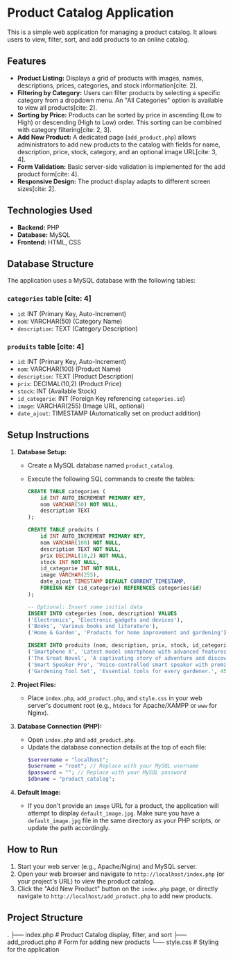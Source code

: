 # Product Catalog Application

This is a simple web application for managing a product catalog. It allows users to view, filter, sort, and add products to an online catalog.

## Features

* **Product Listing:** Displays a grid of products with images, names, descriptions, prices, categories, and stock information[cite: 2].
* **Filtering by Category:** Users can filter products by selecting a specific category from a dropdown menu. An "All Categories" option is available to view all products[cite: 2].
* **Sorting by Price:** Products can be sorted by price in ascending (Low to High) or descending (High to Low) order. This sorting can be combined with category filtering[cite: 2, 3].
* **Add New Product:** A dedicated page (`add_product.php`) allows administrators to add new products to the catalog with fields for name, description, price, stock, category, and an optional image URL[cite: 3, 4].
* **Form Validation:** Basic server-side validation is implemented for the add product form[cite: 4].
* **Responsive Design:** The product display adapts to different screen sizes[cite: 2].

## Technologies Used

* **Backend:** PHP
* **Database:** MySQL
* **Frontend:** HTML, CSS

## Database Structure

The application uses a MySQL database with the following tables:

### `categories` table [cite: 4]
* `id`: INT (Primary Key, Auto-Increment)
* `nom`: VARCHAR(50) (Category Name)
* `description`: TEXT (Category Description)

### `produits` table [cite: 4]
* `id`: INT (Primary Key, Auto-Increment)
* `nom`: VARCHAR(100) (Product Name)
* `description`: TEXT (Product Description)
* `prix`: DECIMAL(10,2) (Product Price)
* `stock`: INT (Available Stock)
* `id_categorie`: INT (Foreign Key referencing `categories.id`)
* `image`: VARCHAR(255) (Image URL, optional)
* `date_ajout`: TIMESTAMP (Automatically set on product addition)

## Setup Instructions

1.  **Database Setup:**
    * Create a MySQL database named `product_catalog`.
    * Execute the following SQL commands to create the tables:

        ```sql
        CREATE TABLE categories (
            id INT AUTO_INCREMENT PRIMARY KEY,
            nom VARCHAR(50) NOT NULL,
            description TEXT
        );

        CREATE TABLE produits (
            id INT AUTO_INCREMENT PRIMARY KEY,
            nom VARCHAR(100) NOT NULL,
            description TEXT NOT NULL,
            prix DECIMAL(10,2) NOT NULL,
            stock INT NOT NULL,
            id_categorie INT NOT NULL,
            image VARCHAR(255),
            date_ajout TIMESTAMP DEFAULT CURRENT_TIMESTAMP,
            FOREIGN KEY (id_categorie) REFERENCES categories(id)
        );

        -- Optional: Insert some initial data
        INSERT INTO categories (nom, description) VALUES
        ('Electronics', 'Electronic gadgets and devices'),
        ('Books', 'Various books and literature'),
        ('Home & Garden', 'Products for home improvement and gardening');

        INSERT INTO produits (nom, description, prix, stock, id_categorie, image) VALUES
        ('Smartphone X', 'Latest model smartphone with advanced features.', 699.99, 50, 1, '[https://example.com/images/phone_x.jpg](https://example.com/images/phone_x.jpg)'),
        ('The Great Novel', 'A captivating story of adventure and discovery.', 15.00, 120, 2, '[https://example.com/images/novel.jpg](https://example.com/images/novel.jpg)'),
        ('Smart Speaker Pro', 'Voice-controlled smart speaker with premium sound.', 129.99, 30, 1, '[https://example.com/images/speaker_pro.jpg](https://example.com/images/speaker_pro.jpg)'),
        ('Gardening Tool Set', 'Essential tools for every gardener.', 45.50, 80, 3, '[https://example.com/images/garden_tools.jpg](https://example.com/images/garden_tools.jpg)');
        ```

2.  **Project Files:**
    * Place `index.php`, `add_product.php`, and `style.css` in your web server's document root (e.g., `htdocs` for Apache/XAMPP or `www` for Nginx).

3.  **Database Connection (PHP):**
    * Open `index.php` and `add_product.php`.
    * Update the database connection details at the top of each file:
        ```php
        $servername = "localhost";
        $username = "root"; // Replace with your MySQL username
        $password = ""; // Replace with your MySQL password
        $dbname = "product_catalog";
        ```

4.  **Default Image:**
    * If you don't provide an `image` URL for a product, the application will attempt to display `default_image.jpg`. Make sure you have a `default_image.jpg` file in the same directory as your PHP scripts, or update the path accordingly.

## How to Run

1.  Start your web server (e.g., Apache/Nginx) and MySQL server.
2.  Open your web browser and navigate to `http://localhost/index.php` (or your project's URL) to view the product catalog.
3.  Click the "Add New Product" button on the `index.php` page, or directly navigate to `http://localhost/add_product.php` to add new products.

## Project Structure
.
├── index.php           # Product Catalog display, filter, and sort
├── add_product.php     # Form for adding new products
└── style.css           # Styling for the application